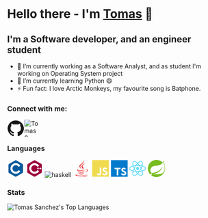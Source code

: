 # Hello there - I'm [Tomas][website] 👋

## I'm a Software developer, and an engineer student

- 🔭 I’m currently working as a Software Analyst, and as student I'm working on Operating System project
- 🌱 I’m currently learning Python 😄
- ⚡ Fun fact: I love Arctic Monkeys, my favourite song is Batphone.


<h3 align="left">Connect with me:</h3>
<p align="left">
    <a href="https://tomasanchez.github.io/about" target="_blank">
        <img align="left" alt="Tomas Sanchez | Web" width="40px" height="40px" src="https://raw.githubusercontent.com/devicons/devicon/master/icons/github/github-original.svg" />
    </a>
    <a href="https://www.linkedin.com/in/tbsanchez" target="_blank">
        <img align="left" alt="Tomas Sanchez | Linked In" width="40px" height="40px" src="https://raw.githubusercontent.com/rahuldkjain/github-profile-readme-generator/master/src/images/icons/Social/linked-in-alt.svg"/>
    </a>
</p>

<br></br>

<h3 align="left">Languages</h3>
<p align="left">
    <img src="https://raw.githubusercontent.com/devicons/devicon/master/icons/c/c-plain.svg" alt="c" width="40" height="40"/>
    <img src="https://raw.githubusercontent.com/devicons/devicon/master/icons/cplusplus/cplusplus-plain.svg" alt="cplusplus" width="40" height="40"/>
    <img src="https://upload.wikimedia.org/wikipedia/commons/1/1c/Haskell-Logo.svg" alt="haskell" width="40" height="40"/>
    <img src="https://raw.githubusercontent.com/devicons/devicon/master/icons/java/java-plain.svg" alt="java" width="40" height="40"/>
    <img src="https://raw.githubusercontent.com/devicons/devicon/master/icons/javascript/javascript-plain.svg" alt="javascript" width="40" height="40"/>
    <img src="https://raw.githubusercontent.com/devicons/devicon/master/icons/typescript/typescript-plain.svg" alt="typescript" width="40" height="40"/>
    <img src="https://raw.githubusercontent.com/devicons/devicon/master/icons/react/react-original.svg" alt="react" width="40" height="40"/>
    <img src="https://raw.githubusercontent.com/devicons/devicon/master/icons/spring/spring-original.svg" alt="spring" width="40" height="40"/>

</p>

<h3 align="left">Stats</h3>
<p align="left">
    &nbsp;
    <img align="left" src="https://github-readme-stats.vercel.app/api/top-langs?username=tomasanchez&show_icons=true&theme=dark&locale=en&layout=compact" alt="Tomas Sanchez's Top Languages" />
</p>

<!--
**tomasanchez/tomasanchez** is a ✨ _special_ ✨ repository because its `README.md` (this file) appears on your GitHub profile.

Here are some ideas to get you started:


- 👯 I’m looking to collaborate on ...
- 🤔 I’m looking for help with ...
- 💬 Ask me about ...
- 📫 How to reach me: ...
- 😄 Pronouns: ...
- ⚡ Fun fact: ...
-->

<br />
<br />

[website]:https://tomasanchez.github.io/about
[instagram]:https://www.instagram.com/tomasbsanchez/
[linkedin]:https://www.linkedin.com/in/tbsanchez/
